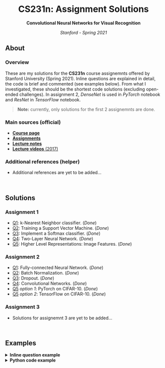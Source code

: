 <h1 align="center">CS231n: Assignment Solutions</h1>
<p align="center"><b>Convolutional Neural Networks for Visual Recognition</b></p>
<p align="center"><i>Stanford - Spring 2021</i></p>

## About
### Overview
These are my solutions for the **CS231n** course assignemnts offered by Stanford University (Spring 2021). Inline questions are explained in detail, the code is brief and commented (see examples below). From what I investigated, these should be the shortest code solutions (excluding open-ended challenges). In assignment 2, _DenseNet_ is used in _PyTorch_ notebook and _ResNet_ in _TensorFlow_ notebook. 

> **Note:** currently, only solutions for the first 2 assignemnts are done.

### Main sources (official)
* [**Course page**](http://cs231n.stanford.edu/index.html)
* [**Assignments**](http://cs231n.stanford.edu/assignments.html)
* [**Lecture notes**](https://cs231n.github.io/)
* [**Lecture videos** (2017)](https://www.youtube.com/playlist?list=PLC1qU-LWwrF64f4QKQT-Vg5Wr4qEE1Zxk)

### Additional references (helper)
* Additional references are yet to be added...

<br>

## Solutions
### Assignment 1
* [Q1](assignment1/knn.ipynb): k-Nearest Neighbor classifier. (_Done_)
* [Q2](assignment1/svm.ipynb): Training a Support Vector Machine. (_Done_)
* [Q3](assignment1/softmax.ipynb): Implement a Softmax classifier. (_Done_)
* [Q4](assignment1/two_layer_net.ipynb): Two-Layer Neural Network. (_Done_)
* [Q5](assignment1/features.ipynb): Higher Level Representations: Image Features. (_Done_)

### Assignment 2
* [Q1](assignment2/FullyConnectedNets.ipynb): Fully-connected Neural Network. (_Done_)
* [Q2](assignment2/BatchNormalization.ipynb): Batch Normalization. (_Done_)
* [Q3](assignment2/Dropout.ipynb): Dropout. (_Done_)
* [Q4](assignment2/ConvolutionalNetworks.ipynb): Convolutional Networks. (_Done_)
* [Q5](assignment2/PyTorch.ipynb) _option 1_: PyTorch on CIFAR-10. (_Done_)
* [Q5](assignment2/TensorFlow.ipynb) _option 2_: TensorFlow on CIFAR-10. (_Done_)

### Assignment 3
* Solutions for assignemnt 3 are yet to be added...

<br>

## Examples
<details><summary><b>Inline question example</b></summary>
<br>
<b>Inline Question 1</b>

<hr>
<p align="justify"><sub>It is possible that once in a while a dimension in the gradcheck will not match exactly. What could such a discrepancy be caused by? Is it a reason for concern? What is a simple example in one dimension where a gradient check could fail? How would change the margin affect of the frequency of this happening? <i>Hint: the SVM loss function is not strictly speaking differentiable</i></sub></p>
<hr>

<br>

<b>Your Answer</b>

<hr>
<p align="justify"><sub>First, we need to make some assumptions. To compute our <b>SVM loss</b>, we use <b>Hinge loss</b> which takes the form <a href="https://www.codecogs.com/eqnedit.php?latex=\dpi{150}&space;\bg_black&space;\tiny&space;\max(0,-)" target="_blank"><img src="https://latex.codecogs.com/gif.latex?\dpi{150}&space;\bg_black&space;\tiny&space;\max(0,-)" title="\tiny \max(0,-)" /></a>. For <code>1D</code> case, we can define it as follows (<a href="https://www.codecogs.com/eqnedit.php?latex=\dpi{150}&space;\bg_black&space;\tiny&space;\hat&space;y" target="_blank"><img src="https://latex.codecogs.com/gif.latex?\dpi{150}&space;\bg_black&space;\tiny&space;\hat&space;y" title="\tiny \hat y" /></a> - score, <a href="https://www.codecogs.com/eqnedit.php?latex=\dpi{150}&space;\bg_black&space;\tiny&space;i" target="_blank"><img src="https://latex.codecogs.com/gif.latex?\dpi{150}&space;\bg_black&space;\tiny&space;i" title="\tiny i" /></a> - any class, <a href="https://www.codecogs.com/eqnedit.php?latex=\dpi{150}&space;\bg_black&space;\tiny&space;c" target="_blank"><img src="https://latex.codecogs.com/gif.latex?\dpi{150}&space;\bg_black&space;\tiny&space;c" title="\tiny c" /></a> - correct class, <a href="https://www.codecogs.com/eqnedit.php?latex=\dpi{150}&space;\bg_black&space;\tiny&space;\Delta" target="_blank"><img src="https://latex.codecogs.com/gif.latex?\dpi{150}&space;\bg_black&space;\tiny&space;\Delta" title="\tiny \Delta" /></a> - margin):</sub></p>
    
<p align="center"><a href="https://www.codecogs.com/eqnedit.php?latex=\dpi{120}&space;\bg_black&space;\small&space;f(x)=\max(0,&space;x),\&space;\text{where}\&space;x=\hat&space;y_{i}-\hat&space;y_c&plus;\Delta" target="_blank"><img src="https://latex.codecogs.com/gif.latex?\dpi{120}&space;\bg_black&space;\small&space;f(x)=\max(0,&space;x),\&space;\text{where}\&space;x=\hat&space;y_{i}-\hat&space;y_c&plus;\Delta" title="\small f(x)=\max(0, x),\ \text{where}\ x=\hat y_{i}-\hat y_c+\Delta" /></a></p>

<p align="justify"><sub>Let's now see how our <a href="https://www.codecogs.com/eqnedit.php?latex=\dpi{150}&space;\bg_black&space;\tiny&space;\max" target="_blank"><img src="https://latex.codecogs.com/gif.latex?\dpi{150}&space;\bg_black&space;\tiny&space;\max" title="\tiny \max" /></a> function fits the definition of computing the gradient. It is the formula we use for computing the gradient <i>numerically</i> when, instead of implementing the limit approaching to $0$, we choose some arbitrary small <a href="https://www.codecogs.com/eqnedit.php?latex=\dpi{150}&space;\bg_black&space;\tiny&space;h" target="_blank"><img src="https://latex.codecogs.com/gif.latex?\dpi{150}&space;\bg_black&space;\tiny&space;h" title="\tiny h" /></a>:</sub></p>

<p align="center"><a href="https://www.codecogs.com/eqnedit.php?latex=\dpi{120}&space;\bg_black&space;\small&space;\frac{df(x)}{dx}=\lim_{h\to&space;0}\frac{\max(0,&space;x&plus;h)-\max(0,x)}{h}" target="_blank"><img src="https://latex.codecogs.com/gif.latex?\dpi{120}&space;\bg_black&space;\small&space;\frac{df(x)}{dx}=\lim_{h\to&space;0}\frac{\max(0,&space;x&plus;h)-\max(0,x)}{h}" title="\small \frac{df(x)}{dx}=\lim_{h\to 0}\frac{\max(0, x+h)-\max(0,x)}{h}" /></a></p>

<p align="justify"><sub>Now we can talk about the possible mismatches between <i>numeric</i> and <i>analytic</i> gradient computation:</sub></p>
<ol>
    <sub><li><b>Cause of mismatch</b></li></sub>
    <ul>
        <li><p align="justify"><sub><i>Relative error</i> - the discrepancy is caused due to arbitrary choice of small values of <a href="https://www.codecogs.com/eqnedit.php?latex=\dpi{150}&space;\bg_black&space;\tiny&space;h" target="_blank"><img src="https://latex.codecogs.com/gif.latex?\dpi{150}&space;\bg_black&space;\tiny&space;h" title="\tiny h" /></a> because by definition it should approach <code>0</code>.<i>Analytic</i> computation produces an exact result (as precise as computation precision allows) while <i>numeric</i> solution only approximates the result.</sub></p></li>
        <li><p align="justify"><sub><i>Kinks</i> - <a href="https://www.codecogs.com/eqnedit.php?latex=\dpi{150}&space;\bg_black&space;\tiny&space;\max" target="_blank"><img src="https://latex.codecogs.com/gif.latex?\dpi{150}&space;\bg_black&space;\tiny&space;\max" title="\tiny \max" /></a> only has a subgradient because when both values in $\max$ are equal, its gradient is undefined, therefore, not smooth. Such parts, referred to as <i>kinks</i>, may cause <i>numeric</i> gradient to produce different results from <i>analytic</i> computation due to (again) arbitrary choice of <a href="https://www.codecogs.com/eqnedit.php?latex=\dpi{150}&space;\bg_black&space;\tiny&space;h" target="_blank"><img src="https://latex.codecogs.com/gif.latex?\dpi{150}&space;\bg_black&space;\tiny&space;h" title="\tiny h" /></a>.</sub></p></li>
    </ul>
    <sub><li><b>Concerns</b></li></sub>
    <ul>
        <li><p align="justify"><sub>When comparing <i>analytic</i> and <i>numeric</i> methods, <i>kinks</i> are more dangerous than small inaccuracies where the gradient is smooth. Small derivative inaccuracies still change the weight by approximately the same amount but <i>kinks</i> may cause unintentional updates as seen in an example below. If the unintentional values would have a noticable affect on parameter updates, it is a reason for concern.</sub></p></li>
    </ul>
    <sub><li><b><code>1D</code> example of numeric gradient fail</b></li></sub>
    <ul>
        <li><p align="justify"><sub>Assume <a href="https://www.codecogs.com/eqnedit.php?latex=\dpi{150}&space;\bg_black&space;\tiny&space;x=-10^{-9}" target="_blank"><img src="https://latex.codecogs.com/gif.latex?\dpi{150}&space;\bg_black&space;\tiny&space;x=-10^{-9}" title="\tiny x=-10^{-9}" /></a>. Then the <i>analytic</i> computation of the derivative of <a href="https://www.codecogs.com/eqnedit.php?latex=\dpi{150}&space;\bg_black&space;\tiny&space;\max(0,&space;x)" target="_blank"><img src="https://latex.codecogs.com/gif.latex?\dpi{150}&space;\bg_black&space;\tiny&space;\max(0,&space;x)" title="\tiny \max(0, x)" /></a> would yield <code>0</code>. However, if we choose our <a href="https://www.codecogs.com/eqnedit.php?latex=\dpi{150}&space;\bg_black&space;\tiny&space;h=10^{-8}" target="_blank"><img src="https://latex.codecogs.com/gif.latex?\dpi{150}&space;\bg_black&space;\tiny&space;h=10^{-8}" title="\tiny h=10^{-8}" /></a>, then the <i>numeric</i> computation would yield <code>0.9</code>.</sub></p></li>
    </ul>
    <sub><li><b>Relation between margin and mismatch</b></li></sub>
    <ul>
        <li><p align="justify"><sub>Assuming all other parameters remain <b>unchanged</b>, increasing <a href="https://www.codecogs.com/eqnedit.php?latex=\dpi{150}&space;\bg_black&space;\tiny&space;\Delta" target="_blank"><img src="https://latex.codecogs.com/gif.latex?\dpi{150}&space;\bg_black&space;\tiny&space;\Delta" title="\tiny \Delta" /></a> will lower the frequency of <i>kinks</i>. This is because higher <a href="https://www.codecogs.com/eqnedit.php?latex=\dpi{150}&space;\bg_black&space;\tiny&space;\Delta" target="_blank"><img src="https://latex.codecogs.com/gif.latex?\dpi{150}&space;\bg_black&space;\tiny&space;\Delta" title="\tiny \Delta" /></a> will cause more <a href="https://www.codecogs.com/eqnedit.php?latex=\dpi{150}&space;\bg_black&space;\tiny&space;x" target="_blank"><img src="https://latex.codecogs.com/gif.latex?\dpi{150}&space;\bg_black&space;\tiny&space;x" title="\tiny x" /></a> to be positive, thus reducing the probability of kinks. In reality though, it would not have a big effect - if we increase the margin <a href="https://www.codecogs.com/eqnedit.php?latex=\dpi{150}&space;\bg_black&space;\tiny&space;\Delta" target="_blank"><img src="https://latex.codecogs.com/gif.latex?\dpi{150}&space;\bg_black&space;\tiny&space;\Delta" title="\tiny \Delta" /></a>, the <b>SVM</b> will only learn to increase the (negative) gap between <a href="https://www.codecogs.com/eqnedit.php?latex=\dpi{150}&space;\bg_black&space;\tiny&space;\hat&space;y_i&space;-&space;\hat&space;y_c" target="_blank"><img src="https://latex.codecogs.com/gif.latex?\dpi{150}&space;\bg_black&space;\tiny&space;\hat&space;y_i&space;-&space;\hat&space;y_c" title="\tiny \hat y_i - \hat y_c" /></a> and <code>0</code> (when <a href="https://www.codecogs.com/eqnedit.php?latex=\dpi{150}&space;\bg_black&space;\tiny&space;i\ne&space;c" target="_blank"><img src="https://latex.codecogs.com/gif.latex?\dpi{150}&space;\bg_black&space;\tiny&space;i\ne&space;c" title="\tiny i\ne c" /></a>). But that still means, if we add <a href="https://www.codecogs.com/eqnedit.php?latex=\dpi{150}&space;\bg_black&space;\tiny&space;\Delta" target="_blank"><img src="https://latex.codecogs.com/gif.latex?\dpi{150}&space;\bg_black&space;\tiny&space;\Delta" title="\tiny \Delta" /></a>, there is the same chance for <a href="https://www.codecogs.com/eqnedit.php?latex=\dpi{150}&space;\bg_black&space;\tiny&space;x" target="_blank"><img src="https://latex.codecogs.com/gif.latex?\dpi{150}&space;\bg_black&space;\tiny&space;x" title="\tiny x" /></a> to result on the edge.</sub></p></li>
    </ul>
</ol>
<hr>
</details>

<details><summary><b>Python code example</b></summary>
<sub>

```python
def conv_forward_naive(x, w, b, conv_param):
    """A naive implementation of the forward pass for a convolutional layer.

    The input consists of N data points, each with C channels, height H and
    width W. We convolve each input with F different filters, where each filter
    spans all C channels and has height HH and width WW.

    Input:
    - x: Input data of shape (N, C, H, W)
    - w: Filter weights of shape (F, C, HH, WW)
    - b: Biases, of shape (F,)
    - conv_param: A dictionary with the following keys:
      - 'stride': The number of pixels between adjacent receptive fields in the
        horizontal and vertical directions.
      - 'pad': The number of pixels that will be used to zero-pad the input.

    During padding, 'pad' zeros should be placed symmetrically (i.e equally on both sides)
    along the height and width axes of the input. Be careful not to modfiy the original
    input x directly.

    Returns a tuple of:
    - out: Output data, of shape (N, F, H', W') where H' and W' are given by
      H' = 1 + (H + 2 * pad - HH) / stride
      W' = 1 + (W + 2 * pad - WW) / stride
    - cache: (x, w, b, conv_param)
    """
    out = None
    ###########################################################################
    # TODO: Implement the convolutional forward pass.                         #
    # Hint: you can use the function np.pad for padding.                      #
    ###########################################################################
    # *****START OF YOUR CODE (DO NOT DELETE/MODIFY THIS LINE)*****

    P1 = P2 = P3 = P4 = conv_param['pad'] # padding: up = right = down = left
    S1 = S2 = conv_param['stride']        # stride:  up = down
    N, C, HI, WI = x.shape                # input dims  
    F, _, HF, WF = w.shape                # filter dims
    HO = 1 + (HI + P1 + P3 - HF) // S1    # output height      
    WO = 1 + (WI + P2 + P4 - WF) // S2    # output width

    # Helper function (warning: numpy version 1.20 or above is required for usage)
    to_fields = lambda x: np.lib.stride_tricks.sliding_window_view(x, (WF,HF,C,N))

    w_row = w.reshape(F, -1)                                            # weights as rows
    x_pad = np.pad(x, ((0,0), (0,0), (P1, P3), (P2, P4)), 'constant')   # padded inputs
    x_col = to_fields(x_pad.T).T[...,::S1,::S2].reshape(N, C*HF*WF, -1) # inputs as cols

    out = (w_row @ x_col).reshape(N, F, HO, WO) + np.expand_dims(b, axis=(2,1))
    
    x = x_pad # we will use padded version as well during backpropagation

    # *****END OF YOUR CODE (DO NOT DELETE/MODIFY THIS LINE)*****
    ###########################################################################
    #                             END OF YOUR CODE                            #
    ###########################################################################
    cache = (x, w, b, conv_param)
    return out, cache
```

</sub>
</details>
